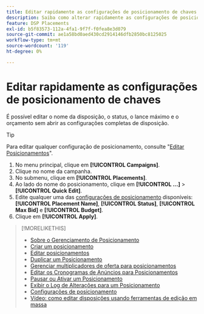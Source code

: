 ```yaml
---
title: Editar rapidamente as configurações de posicionamento de chaves
description: Saiba como alterar rapidamente as configurações de posicionamento de chaves.
feature: DSP Placements
exl-id: b5f83573-112a-4fa1-9f7f-f0fea8e3d079
source-git-commit: ae1a58bd0aed430cd2914146dfb2850bc8125025
workflow-type: tm+mt
source-wordcount: '119'
ht-degree: 0%

---
```


# Editar rapidamente as configurações de posicionamento de chaves

<!-- Some placements don't have this option. Clarify which placement types aren't eligible -- is it PG placements, or all placements using private inventory? And anything else? -->

É possível editar o nome da disposição, o status, o lance máximo e o orçamento sem abrir as configurações completas de disposição.

>[!TIP]
>
> Para editar qualquer configuração de posicionamento, consulte &quot;[Editar Posicionamentos](/help/dsp/campaign-management/placements/placement-edit.md)&quot;.

1. No menu principal, clique em **[!UICONTROL Campaigns]**.
1. Clique no nome da campanha.
1. No submenu, clique em **[!UICONTROL Placements]**.
1. Ao lado do nome do posicionamento, clique em **[!UICONTROL ...]** > **[!UICONTROL Quick Edit]**.
1. Edite qualquer uma das [configurações de posicionamento](placement-settings.md) disponíveis: **[!UICONTROL Placement Name]**, **[!UICONTROL Status]**, **[!UICONTROL Max Bid]** e **[!UICONTROL Budget]**.
1. Clique em **[!UICONTROL Apply]**.

>[!MORELIKETHIS]
>
>* [Sobre o Gerenciamento de Posicionamento](placement-about.md)
>* [Criar um posicionamento](placement-create.md)
>* [Editar posicionamentos](placement-edit.md)
>* [Duplicar um Posicionamento](placement-duplicate.md)
>* [Gerenciar multiplicadores de oferta para posicionamentos](placement-manage-bid-multipliers.md)
>* [Editar os Cronogramas de Anúncios para Posicionamentos](placement-edit-ad-schedule.md)
>* [Pausar ou Ativar um Posicionamento](placement-pause-activate.md)
>* [Exibir o Log de Alterações para um Posicionamento](placement-change-log.md)
>* [Configurações de posicionamento](placement-settings.md)
>* [Vídeo: como editar disposições usando ferramentas de edição em massa](https://experienceleague.adobe.com/docs/advertising-learn/tutorials/dsp/bulk-edit-placement-tools.html)
